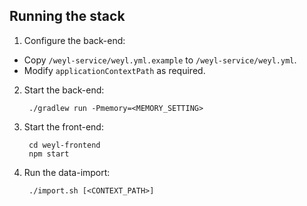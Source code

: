 ## Running the stack

1. Configure the back-end:

  - Copy `/weyl-service/weyl.yml.example` to `/weyl-service/weyl.yml`.
  - Modify `applicationContextPath` as required.

2. Start the back-end:

        ./gradlew run -Pmemory=<MEMORY_SETTING>

3. Start the front-end:

        cd weyl-frontend
        npm start

4. Run the data-import:

        ./import.sh [<CONTEXT_PATH>]
